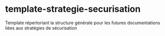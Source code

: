 # template-strategie-securisation
Template répertoriant la structure générale pour les futures documentations liées aux stratégies de sécurisation
